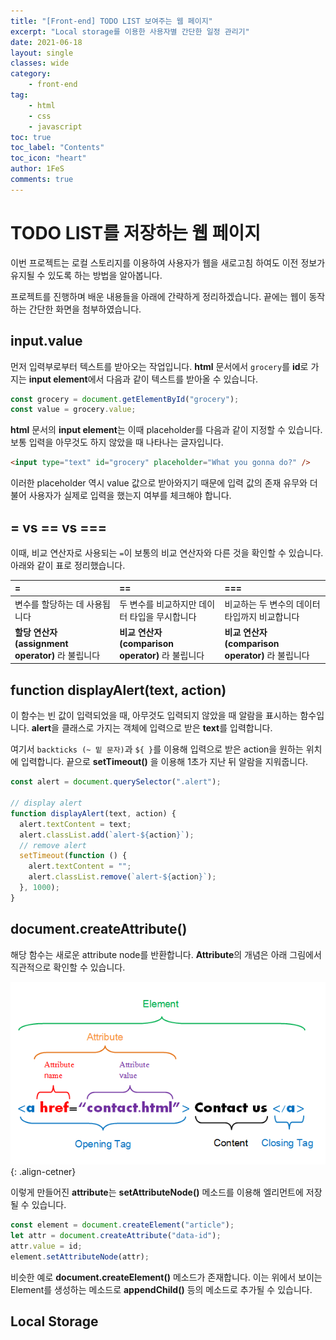 ```yaml
---
title: "[Front-end] TODO LIST 보여주는 웹 페이지"
excerpt: "Local storage를 이용한 사용자별 간단한 일정 관리기"
date: 2021-06-18
layout: single
classes: wide
category:
    - front-end
tag:
    - html
    - css
    - javascript
toc: true
toc_label: "Contents"
toc_icon: "heart"
author: 1FeS
comments: true
---
```


# TODO LIST를 저장하는 웹 페이지

이번 프로젝트는 로컬 스토리지를 이용하여 사용자가 웹을 새로고침 하여도 이전 정보가 유지될 수 있도록 하는 방법을 알아봅니다.

프로젝트를 진행하며 배운 내용들을 아래에 간략하게 정리하겠습니다. 끝에는 웹이 동작하는 간단한 화면을 첨부하였습니다.

## input.value

먼저 입력부로부터 텍스트를 받아오는 작업입니다. **html** 문서에서 `grocery`를 **id**로 가지는 **input element**에서 다음과 같이 텍스트를 받아올 수 있습니다.

```js
const grocery = document.getElementById("grocery");
const value = grocery.value;
```

**html** 문서의 **input element**는 이때 placeholder를 다음과 같이 지정할 수 있습니다. 보통 입력을 아무것도 하지 않았을 때 나타나는 글자입니다.

```html
<input type="text" id="grocery" placeholder="What you gonna do?" />
```

이러한 placeholder 역시 value 값으로 받아와지기 때문에 입력 값의 존재 유무와 더불어 사용자가 실제로 입력을 했는지 여부를 체크해야 합니다.

## = vs == vs ===

이때, 비교 연산자로 사용되는 `=`이 보통의 비교 연산자와 다른 것을 확인할 수 있습니다. 아래와 같이 표로 정리했습니다.

|**=**|**==**|**===**|
|:---|:---|:---|
|변수를 할당하는 데 사용됩니다|두 변수를 비교하지만 데이터 타입을 무시합니다|비교하는 두 변수의 데이터 타입까지 비교합니다|
|**할당 연산자(assignment operator)** 라 불립니다|**비교 연산자(comparison operator)** 라 불립니다|**비교 연산자(comparison operator)** 라 불립니다|

## function displayAlert(text, action)

이 함수는 빈 값이 입력되었을 때, 아무것도 입력되지 않았을 때 알람을 표시하는 함수입니다. **alert**을 클래스로 가지는 객체에 입력으로 받은 **text**를 입력합니다. 

여기서 `backticks (~ 밑 문자)`과 `${ }`를 이용해 입력으로 받은 action을 원하는 위치에 입력합니다. 끝으로 **setTimeout()** 을 이용해 1초가 지난 뒤 알람을 지워줍니다.

```js
const alert = document.querySelector(".alert");

// display alert
function displayAlert(text, action) {
  alert.textContent = text;
  alert.classList.add(`alert-${action}`);
  // remove alert
  setTimeout(function () {
    alert.textContent = "";
    alert.classList.remove(`alert-${action}`);
  }, 1000);
}
```

## document.createAttribute()

해당 함수는 새로운 attribute node를 반환합니다. **Attribute**의 개념은 아래 그림에서 직관적으로 확인할 수 있습니다.

![attributes](/_img/2021-06-18/html_attribute.jpg){: .align-cetner}

이렇게 만들어진 **attribute**는 **setAttributeNode()** 메소드를 이용해 엘리먼트에 저장될 수 있습니다.

```js
const element = document.createElement("article");
let attr = document.createAttribute("data-id");
attr.value = id;
element.setAttributeNode(attr);
```

비슷한 예로 **document.createElement()** 메소드가 존재합니다. 이는 위에서 보이는 Element를 생성하는 메소드로 **appendChild()** 등의 메소드로 추가될 수 있습니다.

## Local Storage

